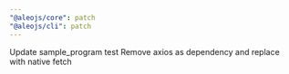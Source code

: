 ```yaml
---
"@aleojs/core": patch
"@aleojs/cli": patch
---
```


Update sample_program test
Remove axios as dependency and replace with native fetch
